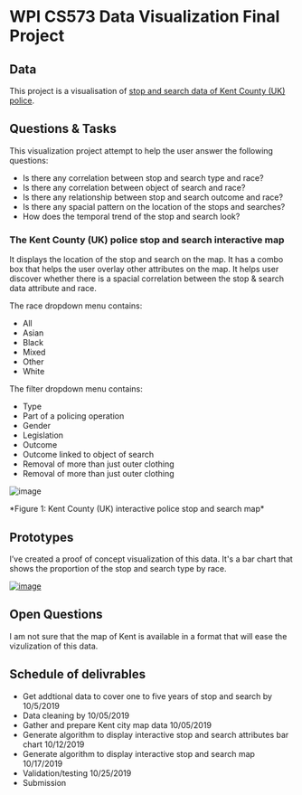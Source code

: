 # WPI CS573 Data Visualization Final Project

## Data

This project is a visualisation of [stop and search data of Kent County (UK) police](https://gist.github.com/Bizmundo/246821fffd9f3ed3c1c25f515be6eb6e).


## Questions & Tasks

This visualization project attempt to help the user answer the following questions:

 * Is there any correlation between stop and search type and race?
 * Is there any correlation between object of search and race?
 * Is there any relationship between stop and search outcome and race?
 * Is there any spacial pattern on the location of the stops and searches?
 * How does the temporal trend of the stop and search look?

### The Kent County (UK) police stop and search interactive map
It displays the location of the stop and search on the map. It has a combo box that helps the user overlay other attributes on the map. It helps user discover whether there is a spacial correlation between the stop & search data attribute and race. 

The race dropdown menu contains:
* All
* Asian
* Black
* Mixed
* Other
* White

The filter dropdown menu contains:
* Type 
* Part of a policing operation
* Gender
* Legislation
* Outcome
* Outcome linked to object of search
* Removal of more than just outer clothing
* Removal of more than just outer clothing


![image](https://user-images.githubusercontent.com/16506192/68064378-19b32700-fcf1-11e9-8355-069db00dfce2.PNG)

<p align="justify">
 *Figure 1: Kent County (UK) interactive police stop and search map*
</p>

## Prototypes

I’ve created a proof of concept visualization of this data. It's a bar chart that shows the proportion of the stop and search type by race.

[![image](https://user-images.githubusercontent.com/16506192/65561829-e91de780-df11-11e9-8a30-4959fcf9d725.png)](https://beta.vizhub.com/Bizmundo/f2a2654c525c466b8238c041dca5c844)








## Open Questions
I am not sure that the map of Kent is available in a format that will ease the vizulization of this data.

## Schedule of delivrables
* Get addtional data to cover one to five years of stop and search by 10/5/2019
* Data cleaning by 10/05/2019
* Gather and prepare Kent city map data 10/05/2019
* Generate algorithm to display interactive stop and search attributes bar chart 10/12/2019
* Generate algorithm to display interactive stop and search map 10/17/2019
* Validation/testing 10/25/2019
* Submission

